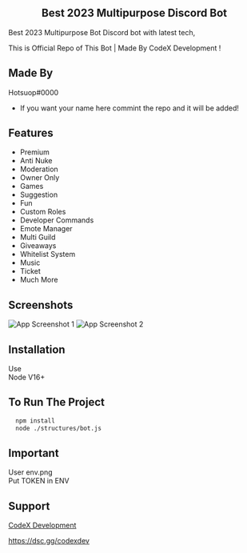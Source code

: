 
<div align="center">

## Best 2023 Multipurpose Discord  Bot 

</div>
Best 2023 Multipurpose Bot Discord bot with latest tech,

This is Official Repo of This Bot | Made By CodeX Development ! 


## Made By

Hotsuop#0000
   * If you want your name here commint the repo and it will be added!

## Features 
- Premium
- Anti Nuke
- Moderation
- Owner Only
- Games
- Suggestion
- Fun
- Custom Roles
- Developer Commands
- Emote Manager
- Multi Guild
- Giveaways
- Whitelist System
- Music
- Ticket
- Much More 
  


## Screenshots

![App Screenshot 1](https://cdn.discordapp.com/attachments/1120251501294649364/1120251729523523654/image.png)
![App Screenshot 2](https://cdn.discordapp.com/attachments/1120251501294649364/1120251957190344755/image.png)


## Installation

Use <br>
Node V16+

## To Run The Project
```bash
  npm install
  node ./structures/bot.js
```


## Important
User env.png <br>
Put TOKEN in ENV

## Support 
[CodeX Development](https://dsc.gg/codexdev)

https://dsc.gg/codexdev
